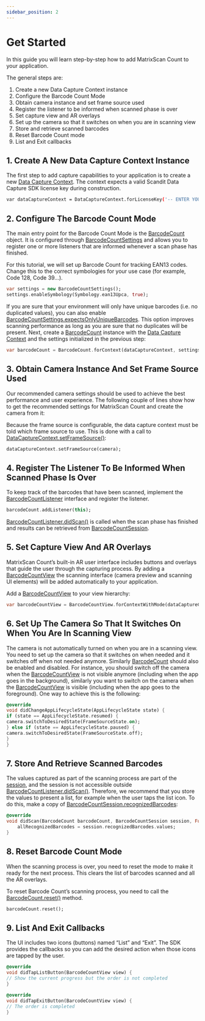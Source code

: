 ```yaml
---
sidebar_position: 2
---
```


# Get Started

In this guide you will learn step-by-step how to add MatrixScan Count to your application.

The general steps are:

1. Create a new Data Capture Context instance
2. Configure the Barcode Count Mode
3. Obtain camera instance and set frame source used
4. Register the listener to be informed when scanned phase is over
5. Set capture view and AR overlays
6. Set up the camera so that it switches on when you are in scanning view
7. Store and retrieve scanned barcodes
8. Reset Barcode Count mode
9. List and Exit callbacks

## 1. Create A New Data Capture Context Instance

The first step to add capture capabilities to your application is to create a new [Data Capture Context](core/api/data-capture-context.html#class-scandit.datacapture.core.DataCaptureContext). The context expects a valid Scandit Data Capture SDK license key during construction.

```sh
var dataCaptureContext = DataCaptureContext.forLicenseKey('-- ENTER YOUR SCANDIT LICENSE KEY HERE --');
```

## 2. Configure The Barcode Count Mode

The main entry point for the Barcode Count Mode is the [BarcodeCount](barcode-capture/api/barcode-count.html#class-scandit.datacapture.barcode.count.BarcodeCount) object. It is configured through [BarcodeCountSettings](barcode-capture/api/barcode-count-settings.html#class-scandit.datacapture.barcode.count.BarcodeCountSettings) and allows you to register one or more listeners that are informed whenever a scan phase has finished.

For this tutorial, we will set up Barcode Count for tracking EAN13 codes. Change this to the correct symbologies for your use case (for example, Code 128, Code 39…).

```dart
var settings = new BarcodeCountSettings();
settings.enableSymbology(Symbology.ean13Upca, true);
```

If you are sure that your environment will only have unique barcodes (i.e. no duplicated values), you can also enable [BarcodeCountSettings.expectsOnlyUniqueBarcodes](barcode-capture/api/barcode-count-settings.html#property-scandit.datacapture.barcode.count.BarcodeCountSettings.ExpectsOnlyUniqueBarcodes). This option improves scanning performance as long as you are sure that no duplicates will be present. Next, create a
[BarcodeCount](barcode-capture/api/barcode-count.html#class-scandit.datacapture.barcode.count.BarcodeCount) instance with the [Data Capture Context](core/api/data-capture-context.html#class-scandit.datacapture.core.DataCaptureContext) and the settings initialized in the previous step:

```dart
var barcodeCount = BarcodeCount.forContext(dataCaptureContext, settings);
```

## 3. Obtain Camera Instance And Set Frame Source Used

Our recommended camera settings should be used to achieve the best performance and user experience. The following couple of lines show how to get the recommended settings for MatrixScan Count and create the camera from it:

Because the frame source is configurable, the data capture context must be told which frame source to use. This is done with a call to [DataCaptureContext.setFrameSource()](core/api/data-capture-context.html#method-scandit.datacapture.core.DataCaptureContext.SetFrameSourceAsync):

```dart
dataCaptureContext.setFrameSource(camera);
```

## 4. Register The Listener To Be Informed When Scanned Phase Is Over

To keep track of the barcodes that have been scanned, implement the [BarcodeCountListener](barcode-capture/api/barcode-count-listener.html#interface-scandit.datacapture.barcode.count.IBarcodeCountListener) interface and register the listener.

```dart
barcodeCount.addListener(this);
```

[BarcodeCountListener.didScan()](barcode-capture/api/barcode-count-listener.html#method-scandit.datacapture.barcode.count.IBarcodeCountListener.OnScan) is called when the scan phase has finished and results can be retrieved from [BarcodeCountSession](barcode-capture/api/barcode-count-session.html#class-scandit.datacapture.barcode.count.BarcodeCountSession).

## 5. Set Capture View And AR Overlays

MatrixScan Count’s built-in AR user interface includes buttons and overlays that guide the user through the capturing process. By adding a [BarcodeCountView](barcode-capture/api/ui/barcode-count-view.html#class-scandit.datacapture.barcode.count.ui.BarcodeCountView) the scanning interface (camera preview and scanning UI elements) will be added automatically to your application.

Add a [BarcodeCountView](barcode-capture/api/ui/barcode-count-view.html#class-scandit.datacapture.barcode.count.ui.BarcodeCountView) to your view hierarchy:

```dart
var barcodeCountView = BarcodeCountView.forContextWithMode(dataCaptureContext, barcodeCount);
```

## 6. Set Up The Camera So That It Switches On When You Are In Scanning View

The camera is not automatically turned on when you are in a scanning view. You need to set up the camera so that it switches on when needed and it switches off when not needed anymore. Similarly [BarcodeCount](barcode-capture/api/barcode-count.html#class-scandit.datacapture.barcode.count.BarcodeCount) should also be enabled and disabled. For instance, you should switch off the camera when the [BarcodeCountView](barcode-capture/api/ui/barcode-count-view.html#class-scandit.datacapture.barcode.count.ui.BarcodeCountView) is not visible anymore (including when the app goes in the background), similarly you want to switch on the camera when the [BarcodeCountView](barcode-capture/api/ui/barcode-count-view.html#class-scandit.datacapture.barcode.count.ui.BarcodeCountView) is visible (including when the app goes to the foreground). One way to achieve this is the following:

```dart
@override
void didChangeAppLifecycleState(AppLifecycleState state) {
if (state == AppLifecycleState.resumed) {
camera.switchToDesiredState(FrameSourceState.on);
} else if (state == AppLifecycleState.paused) {
camera.switchToDesiredState(FrameSourceState.off);
}
}
```

## 7. Store And Retrieve Scanned Barcodes

The values captured as part of the scanning process are part of the [session](barcode-capture/api/barcode-count-session.html#class-scandit.datacapture.barcode.count.BarcodeCountSession), and the session is not accessible outside [BarcodeCountListener.didScan()](barcode-capture/api/barcode-count-listener.html#method-scandit.datacapture.barcode.count.IBarcodeCountListener.OnScan). Therefore, we recommend that you store the values to present a list, for example when the user taps the list icon. To do this, make a copy of [BarcodeCountSession.recognizedBarcodes](barcode-capture/api/barcode-count-session.html#property-scandit.datacapture.barcode.count.BarcodeCountSession.RecognizedBarcodes):

```dart
@override
void didScan(BarcodeCount barcodeCount, BarcodeCountSession session, Future<FrameData> Function() getFrameData) {
	allRecognizedBarcodes = session.recognizedBarcodes.values;
}
```

## 8. Reset Barcode Count Mode

When the scanning process is over, you need to reset the mode to make it ready for the next process. This clears the list of barcodes scanned and all the AR overlays.

To reset Barcode Count’s scanning process, you need to call the [BarcodeCount.reset()](barcode-capture/api/barcode-count.html#method-scandit.datacapture.barcode.count.BarcodeCount.Reset) method.

```dart
barcodeCount.reset();
```

## 9. List And Exit Callbacks

The UI includes two icons (buttons) named “List” and “Exit”. The SDK provides the callbacks so you can add the desired action when those icons are tapped by the user.

```dart
@override
void didTapListButton(BarcodeCountView view) {
// Show the current progress but the order is not completed
}

@override
void didTapExitButton(BarcodeCountView view) {
// The order is completed
}
```
